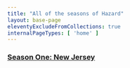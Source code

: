 ```yaml
---
title: "All of the seasons of Hazard"
layout: base-page
eleventyExcludeFromCollections: true
internalPageTypes: [ 'home' ]
---
```


### [Season One: New Jersey](https://www.njspotlightnews.org/podcast/)

